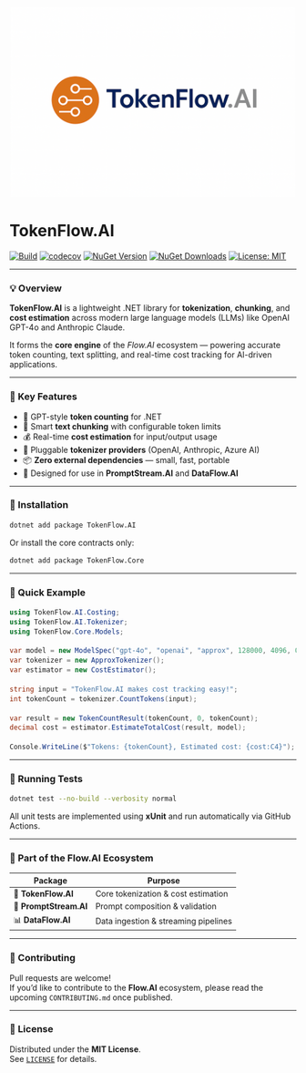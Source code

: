 <p align="center">
  <img src="https://github.com/AndrewClements84/TokenFlow.AI/blob/master/assets/logo.png?raw=true" alt="TokenFlow.AI" width="500"/>
</p>

# TokenFlow.AI

[![Build](https://github.com/AndrewClements84/TokenFlow.AI/actions/workflows/dotnet.yml/badge.svg)](https://github.com/AndrewClements84/TokenFlow.AI/actions)
[![codecov](https://codecov.io/gh/AndrewClements84/TokenFlow.AI/branch/master/graph/badge.svg)](https://codecov.io/gh/AndrewClements84/TokenFlow.AI)
[![NuGet Version](https://img.shields.io/nuget/v/TokenFlow.AI.svg?logo=nuget&cacheSeconds=3600)](https://www.nuget.org/packages/TokenFlow.AI)
[![NuGet Downloads](https://img.shields.io/nuget/dt/TokenFlow.AI.svg)](https://www.nuget.org/packages/TokenFlow.AI)
[![License: MIT](https://img.shields.io/badge/License-MIT-green.svg)](LICENSE)

---

### 💡 Overview

**TokenFlow.AI** is a lightweight .NET library for **tokenization**, **chunking**, and **cost estimation** across modern large language models (LLMs) like OpenAI GPT-4o and Anthropic Claude.

It forms the **core engine** of the *Flow.AI* ecosystem — powering accurate token counting, text splitting, and real-time cost tracking for AI-driven applications.

---

### 🧩 Key Features

- 🔢 GPT-style **token counting** for .NET  
- 🧱 Smart **text chunking** with configurable token limits  
- 💰 Real-time **cost estimation** for input/output usage  
- 🔌 Pluggable **tokenizer providers** (OpenAI, Anthropic, Azure AI)  
- 📦 **Zero external dependencies** — small, fast, portable  
- 🧠 Designed for use in **PromptStream.AI** and **DataFlow.AI**

---

### 🚀 Installation

```bash
dotnet add package TokenFlow.AI
```

Or install the core contracts only:

```bash
dotnet add package TokenFlow.Core
```

---

### 🧠 Quick Example

```csharp
using TokenFlow.AI.Costing;
using TokenFlow.AI.Tokenizer;
using TokenFlow.Core.Models;

var model = new ModelSpec("gpt-4o", "openai", "approx", 128000, 4096, 0.01m, 0.03m);
var tokenizer = new ApproxTokenizer();
var estimator = new CostEstimator();

string input = "TokenFlow.AI makes cost tracking easy!";
int tokenCount = tokenizer.CountTokens(input);

var result = new TokenCountResult(tokenCount, 0, tokenCount);
decimal cost = estimator.EstimateTotalCost(result, model);

Console.WriteLine($"Tokens: {tokenCount}, Estimated cost: {cost:C4}");
```

---

### 🧪 Running Tests

```bash
dotnet test --no-build --verbosity normal
```

All unit tests are implemented using **xUnit** and run automatically via GitHub Actions.

---

### 🧭 Part of the Flow.AI Ecosystem

| Package | Purpose |
|----------|----------|
| 🧠 **TokenFlow.AI** | Core tokenization & cost estimation |
| 💬 **PromptStream.AI** | Prompt composition & validation |
| 📊 **DataFlow.AI** | Data ingestion & streaming pipelines |

---

### 💬 Contributing

Pull requests are welcome!  
If you’d like to contribute to the **Flow.AI** ecosystem, please read the upcoming `CONTRIBUTING.md` once published.

---

### 🪪 License

Distributed under the **MIT License**.  
See [`LICENSE`](LICENSE) for details.

